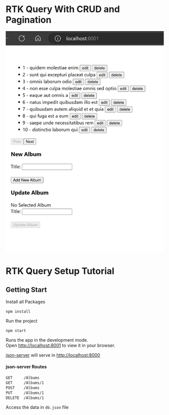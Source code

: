# RTK Query With CRUD and Pagination

![RTK Query With CRUD and Pagination](screenshots/rtkqueryWithAddEditUpdDeletePagination.png?raw=true)

# RTK Query Setup Tutorial

## Getting Start

Install all Packages

```
npm install
```

Run the project

```
npm start
```

Runs the app in the development mode.\
Open [http://localhost:8001](http://localhost:8001) to view it in your browser.

[json-server](https://github.com/typicode/json-server) will serve in [http://localhost:8000](http://localhost:8000)

#### json-server Routes

```
GET     /Albums
GET     /Albums/1
POST    /Albums
PUT     /Albums/1
DELETE  /Albums/1
```

Access the data in `db.json` file
